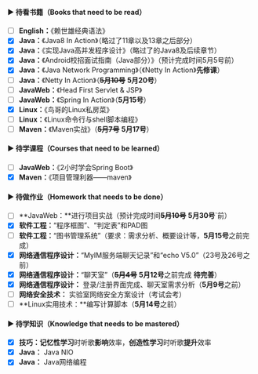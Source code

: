 #### ▶ 待看书籍（Books that need to be read）

- [ ] **English：**《赖世雄经典语法》
- [x] **Java：**《Java8 In Action》（略过了11章以及13章之后部分）
- [x] **Java：**《实现Java高并发程序设计》（略过了的Java8及后续章节）
- [x] **Java：**《Android校招面试指南（Java部分）》（预计完成时间5月5号前）
- [x] **Java：**《Java Network Programming》（《Netty In Action》**先修课**）
- [ ] **Java：**《Netty In Action》（~~**5月10号**~~ **5月20号**）
- [ ] **JavaWeb：**《Head First Servlet & JSP》
- [ ] **JavaWeb：**《Spring In Action》（**5月15号**）
- [x] **Linux：**《鸟哥的Linux私房菜》
- [ ] **Linux：**《Linux命令行与shell脚本编程》
- [ ] **Maven：**《Maven实战》（~~**5月7号**~~ **5月17号**）

#### ▶ 待学课程（Courses that need to be learned）

- [ ] **JavaWeb：**《2小时学会Spring Boot》
- [x] **Maven：**《项目管理利器——maven》

#### ▶ 待做作业（Homework that needs to be done）

- [ ] **JavaWeb：**进行项目实战（预计完成时间~~**5月10号**~~ **5月30号**`前）
- [x] **软件工程：**“程序框图”、“判定表”和PAD图
- [ ] **软件工程：**“图书管理系统”（要求：需求分析、概要设计等，**5月15号**之前完成）
- [x] **网络通信程序设计：**“MyIM服务端聊天记录”和“echo V5.0”（23号及26号之前）
- [x] **网络通信程序设计：**“聊天室”（~~**5月4号**~~ **5月12号**之前完成 **待完善**）
- [x] **网络通信程序设计：** 登录/注册界面完成、聊天室需求分析（**5月9号**之前）
- [ ] **网络安全技术：** 实验室网络安全方案设计（考试会考）
- [ ] **Linux实用技术：**编写计算脚本（**5月14号**之前）

#### ▶ 待学知识（Knowledge that needs to be mastered）

- [x] **技巧：记忆性学习**时听歌**影响**效率，**创造性学习**时听歌**提升**效率
- [x] **Java：** Java NIO
- [x] **Java：** Java网络编程

